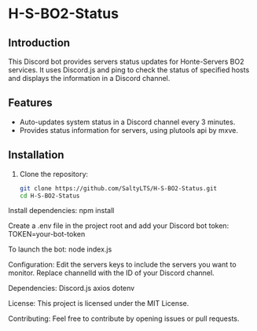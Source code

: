 # H-S-BO2-Status

## Introduction
This Discord bot provides servers status updates for Honte-Servers BO2 services. It uses Discord.js and ping to check the status of specified hosts and displays the information in a Discord channel.

## Features
- Auto-updates system status in a Discord channel every 3 minutes.
- Provides status information for servers, using plutools api by mxve.

## Installation
1. Clone the repository:
   ```bash
   git clone https://github.com/SaltyLTS/H-S-BO2-Status.git
   cd H-S-BO2-Status

Install dependencies:
npm install

Create a .env file in the project root and add your Discord bot token:
TOKEN=your-bot-token

To launch the bot:
node index.js

Configuration:
Edit the servers keys to include the servers you want to monitor.
Replace channelId with the ID of your Discord channel.

Dependencies:
Discord.js
axios
dotenv

License:
This project is licensed under the MIT License.

Contributing:
Feel free to contribute by opening issues or pull requests.